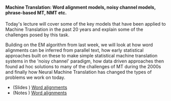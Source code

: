 #### Machine Translation: Word alignment models, noisy channel models, phrase-based MT, NMT etc.

Today's lecture will cover some of the key models that have been applied to Machine Translation in the past 20 years and explain some of the challenges posed by this task.

Building on the EM algorithm from last week, we will look at how word alignments can be inferred from parallel text, how early statistical approaches built on these to make simple statistical machine translation systems in the 'noisy channel' paradigm, how data driven approaches then found ad hoc solutions to many of the challenges of MT during the 2000s and finally how Neural Machine Translation has changed the types of problems we work on today.

* (Slides ) [Word alignments](https://github.com/yandexdataschool/nlp_course/blob/2019/week06_mt/word_alignments.pdf) 
* (Notes ) [Word alignments](https://github.com/yandexdataschool/nlp_course/blob/2019/week06_mt/word_alignment_notes.pdf) 






